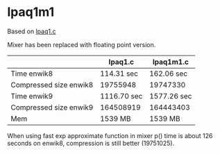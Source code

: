 # lpaq1m1
 
Based on [lpaq1.c](http://www.mattmahoney.net/dc/text.html#1440)

Mixer has been replaced with floating point version.

|   |lpaq1.c|lpaq1m1.c|
| --- | --- | --- | 
| Time enwik8|114.31 sec| 162.06 sec| 
| Compressed size enwik8|19755948|19747330|
| Time enwik9|1116.70 sec| 1577.26 sec|
| Compressed size enwik9|164508919|164443403|
| Mem|1539 MB|1539 MB| 


When using fast exp approximate function in mixer p() time is about 126 seconds on enwik8, compression is still better (19751025).
